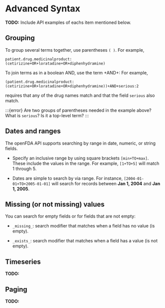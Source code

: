 # Advanced Syntax

**TODO:** Include API examples of eachs item mentioned below.

## Grouping

To group several terms together, use parentheses `( )`. For example,

`patient.drug.medicinalproduct:(cetirizine+OR+loratadine+OR+diphenhydramine)`

To join terms as in a boolean AND, use the term +AND+: For example,

`(patient.drug.medicinalproduct:(cetirizine+OR+loratadine+OR+diphenhydramine))+AND+serious:2`

requires that any of the drug names match and that the field `serious` also match.

:::{error}
Are two groups of parentheses needed in the example above? What is `serious`? Is it a top-level term?
:::

## Dates and ranges

The openFDA API supports searching by range in date, numeric, or string fields.

- Specify an inclusive range by using square brackets `[min+TO+max]`. These include the values in the range. For example, `[1+TO+5]` will match 1 through 5.

- Dates are simple to search by via range. For instance, `[2004-01-01+TO+2005-01-01]` will search for records between **Jan 1, 2004** and **Jan 1, 2005**.

## Missing (or not missing) values

You can search for empty fields or for fields that are not empty:

* `_missing_`: search modifier that matches when a field has no value (is empty).

* `_exists_`: search modifier that matches when a field has a value (is not empty).

## Timeseries

**TODO:**

## Paging

**TODO:**

